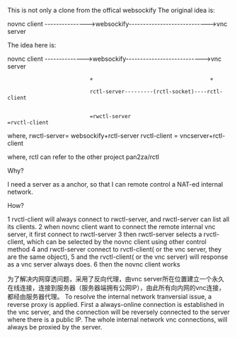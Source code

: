 This is not only a clone from the offical websockify
The original idea is:

novnc client --------------->websockify---------------------------->vnc server

The idea here is:

novnc client -------------->websockify--------------------------->vnc server

                              +                                     +
                              
                              rctl-server---------(rctl-socket)----rctl-client
                              

                              =rwctl-server                         =rvctl-client

where,
rwctl-server= websockify+rctl-server
rvctl-client = vncserver+rctl-client

where, rctl can refer to the other project pan2za/rctl

Why?

I need a server as a anchor, so that I can remote control a NAT-ed internal network.

How?

1 rvctl-client will always connect to rwctl-server, and rwctl-server can list all its clients.
2 when novnc client want to connect the remote internal vnc server, it first connect to rwctl-server
3 then rwctl-server selects a rvctl-client, which can be selected by the novnc client using other control method
4 and rwctl-server connect to rvctl-client( or the vnc server, they are the same object),
5 and the rvctl-client( or the vnc server) will response as a vnc server always does.
6 then the novnc client works

为了解决内网穿透问题，采用了反向代理，由vnc server所在位置建立一个永久在线连接，连接到服务器（服务器端拥有公网IP），由此所有向内网的vnc连接，都经由服务器代理。
To resolve the internal network tranversial issue, a reverse proxy is applied. First a always-online connection is established in the vnc server, and the connection will be reversely connected to the server where there is a public IP. The whole internal network vnc connections, will always be proxied by the server.
